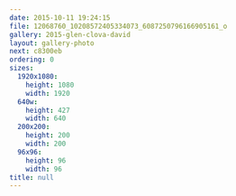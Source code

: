 ```yaml
---
date: 2015-10-11 19:24:15
file: 12068760_10208572405334073_6087250796166905161_o
gallery: 2015-glen-clova-david
layout: gallery-photo
next: c8300eb
ordering: 0
sizes:
  1920x1080:
    height: 1080
    width: 1920
  640w:
    height: 427
    width: 640
  200x200:
    height: 200
    width: 200
  96x96:
    height: 96
    width: 96
title: null
---
```

